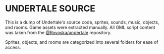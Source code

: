# UNDERTALE SOURCE

This is a dump of Undertale's source code, sprites, sounds, music, objects, and rooms. Game assets were extracted manually. All GML script content was taken from the [@Rovoska/undertale](https://github.com/rovoska/undertale) repository.

Sprites, objects, and rooms are categorized into several folders for ease of access.
